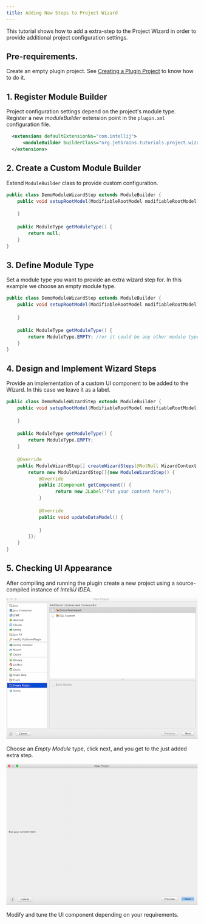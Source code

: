 ```yaml
---
title: Adding New Steps to Project Wizard
---
```


This tutorial shows how to add a extra-step to the Project Wizard in order to provide additional project configuration settings.

## Pre-requirements.

Create an empty plugin project.
See 
[Creating a Plugin Project](/basics/getting_started/creating_plugin_project.md)
to know how to do it.

## 1. Register Module Builder

Project configuration settings depend on the project's module type. 
Register a new *moduleBuilder* extension point in the `plugin.xml` configuration file.


```xml
  <extensions defaultExtensionNs="com.intellij">
      <moduleBuilder builderClass="org.jetbrains.tutorials.project.wizard.DemoModuleWizardStep" id="DEMO_STEP" order="first"/>
  </extensions>
```

## 2. Create a Custom Module Builder

Extend `ModuleBuilder` class to provide custom configuration.

```java
public class DemoModuleWizardStep extends ModuleBuilder {
    public void setupRootModel(ModifiableRootModel modifiableRootModel) throws ConfigurationException {

    }

    public ModuleType getModuleType() {
        return null;
    }
}
```

## 3. Define Module Type

Set a module type you want to provide an extra wizard step for. In this example we choose an empty module type.


```java
public class DemoModuleWizardStep extends ModuleBuilder {
    public void setupRootModel(ModifiableRootModel modifiableRootModel) throws ConfigurationException {

    }

    public ModuleType getModuleType() {
        return ModuleType.EMPTY; //or it could be any other module type
    }
}
```

## 4. Design and Implement Wizard Steps

Provide an implementation of a custom UI component to be added to the Wizard.
In this case we leave it as a label.


```java
public class DemoModuleWizardStep extends ModuleBuilder {
    public void setupRootModel(ModifiableRootModel modifiableRootModel) throws ConfigurationException {

    }

    public ModuleType getModuleType() {
        return ModuleType.EMPTY; 
    }

    @Override
    public ModuleWizardStep[] createWizardSteps(@NotNull WizardContext wizardContext, @NotNull ModulesProvider modulesProvider) {
        return new ModuleWizardStep[]{new ModuleWizardStep() {
            @Override
            public JComponent getComponent() {
                  return new JLabel("Put your content here");
            }

            @Override
            public void updateDataModel() {

            }
        }};
    }
}
```

## 5. Checking UI Appearance  

After compiling and running the plugin create a new project using a source-compiled instance of *IntelliJ IDEA*.

![New Project](img/empty_project.png)

Choose an *Empty Module* type, click next, and you get to the just added extra step.
 
![Extra Step](img/extra_step.png) 

Modify and tune the UI component depending on your requirements.


